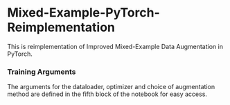 # Mixed-Example-PyTorch-Reimplementation

This is reimplementation of Improved Mixed-Example Data Augmentation in PyTorch.

### Training Arguments

The arguments for the dataloader, optimizer and choice of augmentation method are defined in the fifth block of the notebook for easy access.
